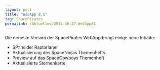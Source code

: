 ```yaml
---
layout: post
title: "WebApp 8.1"
tag: SpacePirates
permalink: /Aktuelles/2013-10-27-WebApp81
---
```


Die neueste Version der SpacePirates WebApp bringt einige neue Inhalte:

- SP:Insider Raptorianer
- Aktualisierung des SpaceNinjas Themenhefts
- Preview auf das SpaceCowboys Themenheft
- Aktualisierte Sternenkarte
